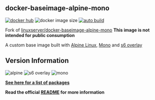 [appurl]: https://alpinelinux.org
[s6overlay]: https://github.com/just-containers/s6-overlay
[monourl]: https://www.mono-project.com

## docker-baseimage-alpine-mono
[![docker hub](https://img.shields.io/badge/docker_hub-link-blue?style=for-the-badge&logo=docker)](https://hub.docker.com/repository/docker/vcxpz/baseimage-alpine-mono) ![docker image size](https://img.shields.io/docker/image-size/vcxpz/baseimage-alpine-mono?style=for-the-badge&logo=docker) [![auto build](https://img.shields.io/badge/docker_builds-automated-blue?style=for-the-badge&logo=docker?color=d1aa67)](https://github.com/hydazz/docker-baseimage-alpine-mono/actions?query=workflow%3A"Auto+Builder+CI")

Fork of [linuxserver/docker-baseimage-alpine-mono](https://github.com/linuxserver/docker-baseimage-alpine-mono/)
**This image is not intended for public consumption**

A custom base image built with [Alpine Linux][appurl], [Mono][monourl] and [s6 overlay][s6overlay]

## Version Information
![alpine](https://img.shields.io/badge/alpine-edge-0D597F?style=for-the-badge&logo=alpine-linux) ![s6 overlay](https://img.shields.io/badge/s6_overlay-2.1.0.2-blue?style=for-the-badge) ![mono](https://img.shields.io/badge/mono-6.12.0.107-blue?style=for-the-badge)

**[See here for a list of packages](https://github.com/hydazz/docker-baseimage-alpine-mono/blob/main/package_versions.txt)**

**Read the official [README](https://github.com/linuxserver/docker-baseimage-alpine-mono/) for more information**
